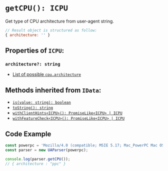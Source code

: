 # `getCPU(): ICPU`

Get type of CPU architecture from user-agent string.

```js
// Result object is structured as follow:
{ architecture: '' }
```

## Properties of `ICPU`:

### `architecture?: string`

- [List of possible `cpu.architecture`](/info/cpu/arch)

## Methods inherited from `IData`:

- [`is(value: string): boolean`](/api/main/idata/is)
- [`toString(): string`](/api/main/idata/to-string)
- [`withClientHints<ICPU>(): PromiseLike<ICPU> | ICPU`](/api/main/idata/with-client-hints)
- [`withFeatureCheck<ICPU>(): PromiseLike<ICPU> | ICPU`](/api/main/idata/with-feature-check)

## Code Example

```js
const powerpc = 'Mozilla/4.0 (compatible; MSIE 5.17; Mac_PowerPC Mac OS; en)'
const parser = new UAParser(powerpc);

console.log(parser.getCPU());
// { architecture : "ppc" }
```